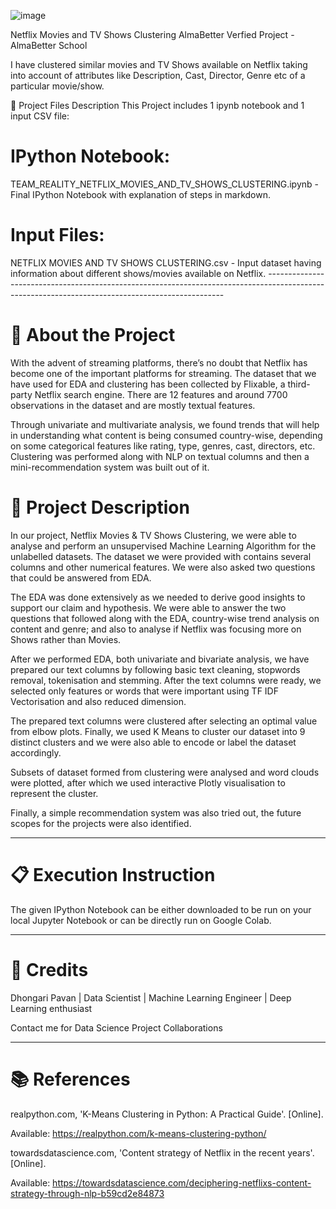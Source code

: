 ![image](https://user-images.githubusercontent.com/85613490/135740247-3d7a9c1d-c7af-42d0-acd1-5aaaedfbe01a.png)

Netflix Movies and TV Shows Clustering
AlmaBetter Verfied Project - AlmaBetter School 

I have clustered similar movies and TV Shows available on Netflix taking into account of attributes like Description, Cast, Director, Genre etc of a particular movie/show.

💾 Project Files Description
This Project includes 1 ipynb notebook and 1 input CSV file:

# IPython Notebook:
TEAM_REALITY_NETFLIX_MOVIES_AND_TV_SHOWS_CLUSTERING.ipynb - Final IPython Notebook with explanation of steps in markdown.

# Input Files:
NETFLIX MOVIES AND TV SHOWS CLUSTERING.csv - Input dataset having information about different shows/movies available on Netflix.
      -------------------------------------------------------------------------------------------------------------------------------------------------

# 📖 About the Project

With the advent of streaming platforms, there’s no doubt that Netflix has become one of the important platforms for streaming. The dataset that we have used for EDA and clustering has been collected by Flixable, a third-party Netflix search engine. There are 12 features and around 7700 observations in the dataset and are mostly textual features.

Through univariate and multivariate analysis, we found trends that will help in understanding what content is being consumed country-wise, depending on some categorical features like rating, type, genres, cast, directors, etc. Clustering was performed along with NLP on textual columns and then a mini-recommendation system was built out of it.

# 📖 Project Description

In our project, Netflix Movies & TV Shows Clustering, we were able to analyse and perform an unsupervised Machine Learning Algorithm for the unlabelled datasets. The dataset we were provided with contains several columns and other numerical features. We were also asked two questions that could be answered from EDA.

The EDA was done extensively as we needed to derive good insights to support our claim and hypothesis. We were able to answer the two questions that followed along with the EDA, country-wise trend analysis on content and genre; and also to analyse if Netflix was focusing more on Shows rather than Movies.

After we performed EDA, both univariate and bivariate analysis, we have prepared our text columns by following basic text cleaning, stopwords removal, tokenisation and stemming. After the text columns were ready, we selected only features or words that were important using TF IDF Vectorisation and also reduced dimension.

The prepared text columns were clustered after selecting an optimal value from elbow plots. Finally, we used K Means to cluster our dataset into 9 distinct clusters and we were also able to encode or label the dataset accordingly.

Subsets of dataset formed from clustering were analysed and word clouds were plotted, after which we used interactive Plotly visualisation to represent the cluster.

Finally, a simple recommendation system was also tried out, the future scopes for the projects were also identified.

-----------------------------------------------------

# 📋 Execution Instruction

The given IPython Notebook can be either downloaded to be run on your local Jupyter Notebook or can be directly run on Google Colab.

-----------------------------------------------------

# 📜 Credits

Dhongari Pavan | Data Scientist | Machine Learning Engineer | Deep Learning enthusiast

Contact me for Data Science Project Collaborations

-----------------------------------------------------

# 📚 References

realpython.com, 'K-Means Clustering in Python: A Practical Guide'. [Online].

Available: https://realpython.com/k-means-clustering-python/

towardsdatascience.com, 'Content strategy of Netflix in the recent years'. [Online].

Available: https://towardsdatascience.com/deciphering-netflixs-content-strategy-through-nlp-b59cd2e84873


